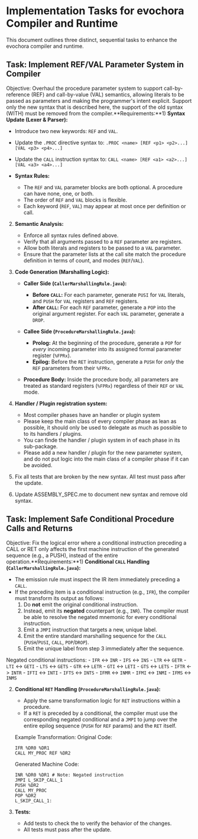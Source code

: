 # Implementation Tasks for evochora Compiler and Runtime
This document outlines three distinct, sequential tasks to enhance the evochora compiler and runtime.

## Task: Implement REF/VAL Parameter System in Compiler
Objective: Overhaul the procedure parameter system to support call-by-reference (REF) and call-by-value (VAL) semantics, allowing literals to be passed as parameters and making the programmer's intent explicit. Support only the new syntax that is described here, the support of the old syntax (WITH) must be removed from the compiler.**Requirements:**1) **Syntax Update (Lexer & Parser):**

- Introduce two new keywords: `REF` and `VAL`.
- Update the `.PROC` directive syntax to: `.PROC <name> [REF <p1> <p2>...] [VAL <p3> <p4>...]`
- Update the `CALL` instruction syntax to: `CALL <name> [REF <a1> <a2>...] [VAL <a3> <a4>...]`

- **Syntax Rules:**
    - The `REF` and `VAL` parameter blocks are both optional. A procedure can have none, one, or both.
    - The order of `REF` and `VAL` blocks is flexible.
    - Each keyword (`REF`, `VAL`) may appear at most once per definition or call.

2) **Semantic Analysis:**
    - Enforce all syntax rules defined above.
    - Verify that all arguments passed to a `REF` parameter are registers.
    - Allow both literals and registers to be passed to a `VAL` parameter.
    - Ensure that the parameter lists at the call site match the procedure definition in terms of count, and modes (`REF`/`VAL`).

3) **Code Generation (Marshalling Logic):**
    - **Caller Side (`CallerMarshallingRule.java`):**
        - **Before `CALL`:** For each parameter, generate `PUSI` for `VAL` literals, and `PUSH` for `VAL` registers and `REF` registers.
        - **After `CALL`:** For each `REF` parameter, generate a `POP` into the original argument register. For each `VAL` parameter, generate a `DROP`.

    - **Callee Side (`ProcedureMarshallingRule.java`):**
        - **Prolog:** At the beginning of the procedure, generate a `POP` for _every_ incoming parameter into its assigned formal parameter register (`%FPRx`).
        - **Epilog:** Before the `RET` instruction, generate a `PUSH` for _only_ the `REF` parameters from their `%FPRx`.
    - **Procedure Body:** Inside the procedure body, all parameters are treated as standard registers (`%FPRx`) regardless of their `REF` or `VAL` mode.

4) **Handler / Plugin registration system:**
    - Most compiler phases have an handler or plugin system
    - Please keep the main class of every compiler phase as lean as possible, it should only be used to delegate as much as possible to to its handlers / plugins.
    - You can finde the handler / plugin system in of each phase in its sub-package.
    - Please add a new handler / plugin for the new parameter system, and do not put logic into the main class of a compiler phase if it can be avoided.

6) Fix all tests that are broken by the new syntax. All test must pass after the update.

7) Update ASSEMBLY_SPEC.me to document new syntax and remove old syntax.

## Task: Implement Safe Conditional Procedure Calls and Returns

Objective: Fix the logical error where a conditional instruction preceding a CALL or RET only affects the first machine instruction of the generated sequence (e.g., a PUSH), instead of the entire operation.**Requirements:**1) **Conditional `CALL` Handling (`CallerMarshallingRule.java`):**

- The emission rule must inspect the IR item immediately preceding a `CALL`.
- If the preceding item is a conditional instruction (e.g., `IFR`), the compiler must transform its output as follows:
    1. Do **not** emit the original conditional instruction.
    2. Instead, emit its **negated** counterpart (e.g., `INR`). The compiler must be able to resolve the negated mnemonic for every conditional instruction.
    3. Emit a `JMPI` instruction that targets a new, unique label.
    4. Emit the entire standard marshalling sequence for the `CALL` (`PUSH`/`PUSI`, `CALL`, `POP`/`DROP`).
    5. Emit the unique label from step 3 immediately after the sequence.

Negated conditional instructions:
    - `IFR`  <-> `INR`
    - `IFS`  <-> `INS`
    - `LTR`  <-> `GETR`
    - `LTI`  <-> `GETI`
    - `LTS`  <-> `GETS`
    - `GTR`  <-> `LETR`
    - `GTI`  <-> `LETI`
    - `GTS`  <-> `LETS`
    - `IFTR` <-> `INTR`
    - `IFTI` <-> `INTI`
    - `IFTS` <-> `INTS`
    - `IFMR` <-> `INMR`
    - `IFMI` <-> `INMI`
    - `IFMS` <-> `INMS`

2) **Conditional `RET` Handling (`ProcedureMarshallingRule.java`):**
    - Apply the same transformation logic for `RET` instructions within a procedure.
    - If a `RET` is preceded by a conditional, the compiler must use the corresponding negated conditional and a `JMPI` to jump over the entire epilog sequence (`PUSH` for `REF` params) and the `RET` itself.
    
   Example Transformation:
   Original Code:
   ```
   IFR %DR0 %DR1
   CALL MY_PROC REF %DR2
   ```
   
   Generated Machine Code:
   ```
   INR %DR0 %DR1 # Note: Negated instruction
   JMPI L_SKIP_CALL_1
   PUSH %DR2
   CALL MY_PROC
   POP %DR2
   L_SKIP_CALL_1:
   ```
   
3) **Tests:**
    - Add tests to check the to verify the behavior of the changes.
    - All tests must pass after the update.
